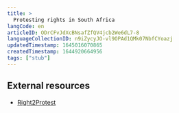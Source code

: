 ```yaml
---
title: >
  Protesting rights in South Africa
langCode: en
articleID: ODrCFvJdXcBNsafZfQV4jcb2We6dL7-8
languageCollectionID: n9iZycyJO-vl9OPAd1QMk07NbfCYoazj
updatedTimestamp: 1645016070865
createdTimestamp: 1644920664956
tags: ["stub"]
---
```


## External resources

-   [Right2Protest](https://www.r2p.org.za)